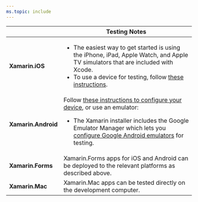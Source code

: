 ```yaml
---
ms.topic: include
---
```

||Testing Notes|
|---|---|
|**Xamarin.iOS**|<ul><li>The easiest way to get started is using the iPhone, iPad, Apple Watch, and Apple TV simulators that are included with Xcode.</li><li>To use a device for testing, follow <a href="~/ios/get-started/installation/device-provisioning/index.md">these instructions</a>.</li></ul>|
|**Xamarin.Android**|Follow <a href="~/android/get-started/installation/set-up-device-for-development.md">these instructions to configure your device</a>, or use an emulator:<ul><li>The Xamarin installer includes the Google Emulator Manager which lets you <a href="~/android/deploy-test/debugging/android-sdk-emulator/index.md">configure Google Android emulators</a> for testing.</li></ul>|
|**Xamarin.Forms**|Xamarin.Forms apps for iOS and Android can be deployed to the relevant platforms as described above.|
|**Xamarin.Mac**|Xamarin.Mac apps can be tested directly on the development computer.|

